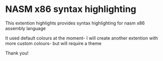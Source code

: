 # NASM x86 syntax highlighting

This extention highlights provides syntax highlighting for nasm x86 assembly language

It used default colours at the moment- I will create another extention with more custom colours- but will require a theme

Thank you!